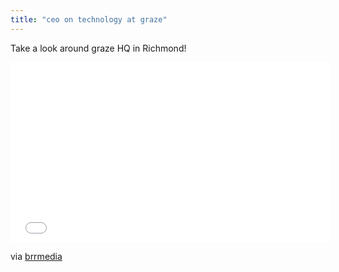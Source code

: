 ```yaml
---
title: "ceo on technology at graze"
---
```


Take a look around graze HQ in Richmond!

<div class="js-video vimeo widescreen"><iframe src="//player.vimeo.com/video/98728063" width="512" height="288" frameborder="0" webkitallowfullscreen mozallowfullscreen allowfullscreen></iframe></div>

via [brrmedia](http://www.brrmedia.co.uk/event/123963/anthony-fletcher-ceo)